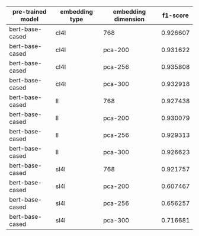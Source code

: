 | pre-trained model   | embedding type   | embedding dimension   |   f1-score |
|---------------------|------------------|-----------------------|------------|
| bert-base-cased     | cl4l             | 768                   |   0.926607 |
| bert-base-cased     | cl4l             | pca-200               |   0.931622 |
| bert-base-cased     | cl4l             | pca-256               |   0.935808 |
| bert-base-cased     | cl4l             | pca-300               |   0.932918 |
| bert-base-cased     | ll               | 768                   |   0.927438 |
| bert-base-cased     | ll               | pca-200               |   0.930079 |
| bert-base-cased     | ll               | pca-256               |   0.929313 |
| bert-base-cased     | ll               | pca-300               |   0.926623 |
| bert-base-cased     | sl4l             | 768                   |   0.921757 |
| bert-base-cased     | sl4l             | pca-200               |   0.607467 |
| bert-base-cased     | sl4l             | pca-256               |   0.656257 |
| bert-base-cased     | sl4l             | pca-300               |   0.716681 |